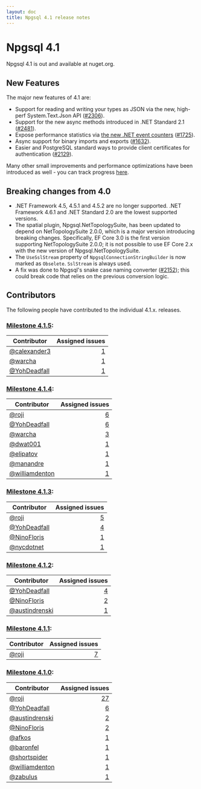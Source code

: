 ```yaml
---
layout: doc
title: Npgsql 4.1 release notes
---
```


# Npgsql 4.1

Npgsql 4.1 is out and available at nuget.org.

## New Features

The major new features of 4.1 are:

* Support for reading and writing your types as JSON via the new, high-perf System.Text.Json API ([#2306](https://github.com/npgsql/npgsql/issues/2306)).
* Support for the new async methods introduced in .NET Standard 2.1 ([#2481](https://github.com/npgsql/npgsql/issues/2481)).
* Expose performance statistics via [the new .NET event counters](https://devblogs.microsoft.com/dotnet/introducing-diagnostics-improvements-in-net-core-3-0/) ([#1725](https://github.com/npgsql/npgsql/issues/1725)).
* Async support for binary imports and exports ([#1632](https://github.com/npgsql/npgsql/issues/1632)).
* Easier and PostgreSQL standard ways to provide client certificates for authentication ([#2129](https://github.com/npgsql/npgsql/issues/2129)).

Many other small improvements and performance optimizations have been introduced as well - you can track progress [here](https://github.com/npgsql/npgsql/issues?utf8=%E2%9C%93&q=milestone%3A4.1.0).

## Breaking changes from 4.0

* .NET Framework 4.5, 4.5.1 and 4.5.2 are no longer supported. .NET Framework 4.6.1 and .NET Standard 2.0 are the lowest supported versions. 
* The spatial plugin, Npgsql.NetTopologySuite, has been updated to depend on NetTopologySuite 2.0.0, which is a major version introducing breaking changes. Specifically, EF Core 3.0 is the first version supporting NetTopologySuite 2.0.0; it is not possible to use EF Core 2.x with the new version of Npgsql.NetTopologySuite.
* The `UseSslStream` property of `NpgsqlConnectionStringBuilder` is now marked as `Obselete`. `SslStream` is always used.
* A fix was done to Npgsql's snake case naming converter ([#2152](https://github.com/npgsql/npgsql/issues/2152)); this could break code that relies on the previous conversion logic.

## Contributors

The following people have contributed to the individual 4.1.x. releases.

### [Milestone 4.1.5](https://github.com/npgsql/npgsql/issues?q=is%3Aissue+milestone%3A4.1.5):

| Contributor                                                                        | Assigned issues                                                                                                         |
| ---------------------------------------------------------------------------------- | -----------------------------------------------------------------------------------------------------------------------:|
| [@calexander3](https://github.com/calexander3)                                     |                      [1](https://github.com/npgsql/npgsql/issues?q=is%3Aissue+milestone%3A4.1.5+assignee%3Acalexander3) |
| [@warcha](https://github.com/warcha)                                               |                           [1](https://github.com/npgsql/npgsql/issues?q=is%3Aissue+milestone%3A4.1.5+assignee%3Awarcha) |
| [@YohDeadfall](https://github.com/YohDeadfall)                                     |                      [1](https://github.com/npgsql/npgsql/issues?q=is%3Aissue+milestone%3A4.1.5+assignee%3AYohDeadfall) |


### [Milestone 4.1.4](https://github.com/npgsql/npgsql/issues?q=is%3Aissue+milestone%3A4.1.4):

| Contributor                                                                        | Assigned issues                                                                                                         |
| ---------------------------------------------------------------------------------- | -----------------------------------------------------------------------------------------------------------------------:|
| [@roji](https://github.com/roji)                                                   |                             [6](https://github.com/npgsql/npgsql/issues?q=is%3Aissue+milestone%3A4.1.4+assignee%3Aroji) |
| [@YohDeadfall](https://github.com/YohDeadfall)                                     |                      [6](https://github.com/npgsql/npgsql/issues?q=is%3Aissue+milestone%3A4.1.4+assignee%3AYohDeadfall) |
| [@warcha](https://github.com/warcha)                                               |                           [3](https://github.com/npgsql/npgsql/issues?q=is%3Aissue+milestone%3A4.1.4+assignee%3Awarcha) |
| [@dwat001](https://github.com/dwat001)                                             |                          [1](https://github.com/npgsql/npgsql/issues?q=is%3Aissue+milestone%3A4.1.4+assignee%3Adwat001) |
| [@elipatov](https://github.com/elipatov)                                           |                         [1](https://github.com/npgsql/npgsql/issues?q=is%3Aissue+milestone%3A4.1.4+assignee%3Aelipatov) |
| [@manandre](https://github.com/manandre)                                           |                         [1](https://github.com/npgsql/npgsql/issues?q=is%3Aissue+milestone%3A4.1.4+assignee%3Amanandre) |
| [@williamdenton](https://github.com/williamdenton)                                 |                    [1](https://github.com/npgsql/npgsql/issues?q=is%3Aissue+milestone%3A4.1.4+assignee%3Awilliamdenton) |


### [Milestone 4.1.3](https://github.com/npgsql/npgsql/issues?q=is%3Aissue+milestone%3A4.1.3):

| Contributor                                                                        | Assigned issues                                                                                                         |
| ---------------------------------------------------------------------------------- | -----------------------------------------------------------------------------------------------------------------------:|
| [@roji](https://github.com/roji)                                                   |                             [5](https://github.com/npgsql/npgsql/issues?q=is%3Aissue+milestone%3A4.1.3+assignee%3Aroji) |
| [@YohDeadfall](https://github.com/YohDeadfall)                                     |                      [4](https://github.com/npgsql/npgsql/issues?q=is%3Aissue+milestone%3A4.1.3+assignee%3AYohDeadfall) |
| [@NinoFloris](https://github.com/NinoFloris)                                       |                       [1](https://github.com/npgsql/npgsql/issues?q=is%3Aissue+milestone%3A4.1.3+assignee%3ANinoFloris) |
| [@nycdotnet](https://github.com/nycdotnet)                                         |                        [1](https://github.com/npgsql/npgsql/issues?q=is%3Aissue+milestone%3A4.1.3+assignee%3Anycdotnet) |


### [Milestone 4.1.2](https://github.com/npgsql/npgsql/issues?q=is%3Aissue+milestone%3A4.1.2):

| Contributor                                                                        | Assigned issues                                                                                                         |
| ---------------------------------------------------------------------------------- | -----------------------------------------------------------------------------------------------------------------------:|
| [@YohDeadfall](https://github.com/YohDeadfall)                                     |                      [4](https://github.com/npgsql/npgsql/issues?q=is%3Aissue+milestone%3A4.1.2+assignee%3AYohDeadfall) |
| [@NinoFloris](https://github.com/NinoFloris)                                       |                       [2](https://github.com/npgsql/npgsql/issues?q=is%3Aissue+milestone%3A4.1.2+assignee%3ANinoFloris) |
| [@austindrenski](https://github.com/austindrenski)                                 |                    [1](https://github.com/npgsql/npgsql/issues?q=is%3Aissue+milestone%3A4.1.2+assignee%3Aaustindrenski) |


### [Milestone 4.1.1](https://github.com/npgsql/npgsql/issues?q=is%3Aissue+milestone%3A4.1.1):

| Contributor                                                                        | Assigned issues                                                                                                         |
| ---------------------------------------------------------------------------------- | -----------------------------------------------------------------------------------------------------------------------:|
| [@roji](https://github.com/roji)                                                   |                             [7](https://github.com/npgsql/npgsql/issues?q=is%3Aissue+milestone%3A4.1.1+assignee%3Aroji) |


### [Milestone 4.1.0](https://github.com/npgsql/npgsql/issues?q=is%3Aissue+milestone%3A4.1.0):

| Contributor                                                                        | Assigned issues                                                                                                         |
| ---------------------------------------------------------------------------------- | -----------------------------------------------------------------------------------------------------------------------:|
| [@roji](https://github.com/roji)                                                   |                            [27](https://github.com/npgsql/npgsql/issues?q=is%3Aissue+milestone%3A4.1.0+assignee%3Aroji) |
| [@YohDeadfall](https://github.com/YohDeadfall)                                     |                      [6](https://github.com/npgsql/npgsql/issues?q=is%3Aissue+milestone%3A4.1.0+assignee%3AYohDeadfall) |
| [@austindrenski](https://github.com/austindrenski)                                 |                    [2](https://github.com/npgsql/npgsql/issues?q=is%3Aissue+milestone%3A4.1.0+assignee%3Aaustindrenski) |
| [@NinoFloris](https://github.com/NinoFloris)                                       |                       [2](https://github.com/npgsql/npgsql/issues?q=is%3Aissue+milestone%3A4.1.0+assignee%3ANinoFloris) |
| [@afkos](https://github.com/afkos)                                                 |                            [1](https://github.com/npgsql/npgsql/issues?q=is%3Aissue+milestone%3A4.1.0+assignee%3Aafkos) |
| [@baronfel](https://github.com/baronfel)                                           |                         [1](https://github.com/npgsql/npgsql/issues?q=is%3Aissue+milestone%3A4.1.0+assignee%3Abaronfel) |
| [@shortspider](https://github.com/shortspider)                                     |                      [1](https://github.com/npgsql/npgsql/issues?q=is%3Aissue+milestone%3A4.1.0+assignee%3Ashortspider) |
| [@williamdenton](https://github.com/williamdenton)                                 |                    [1](https://github.com/npgsql/npgsql/issues?q=is%3Aissue+milestone%3A4.1.0+assignee%3Awilliamdenton) |
| [@zabulus](https://github.com/zabulus)                                             |                          [1](https://github.com/npgsql/npgsql/issues?q=is%3Aissue+milestone%3A4.1.0+assignee%3Azabulus) |
